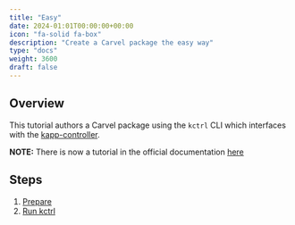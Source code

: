 ```yaml
---
title: "Easy"
date: 2024-01:01T00:00:00+00:00
icon: "fa-solid fa-box"
description: "Create a Carvel package the easy way"
type: "docs"
weight: 3600
draft: false
---
```


## Overview

This tutorial authors a Carvel package using the `kctrl` CLI which interfaces with the [kapp-controller](https://github.com/carvel-dev/kapp-controller).

**NOTE:** There is now a tutorial in the official documentation [here](https://carvel.dev/kapp-controller/docs/latest/kctrl-package-authoring)

## Steps

1. [Prepare](prepare)
2. [Run kctrl](kctrl)
